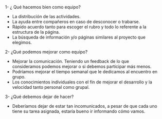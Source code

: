 1- ¿ Qué hacemos bien como equipo? 

- La distribución de las actividades. 
- La ayuda entre compañeros en caso de desconocer o trabarse.
- Rápido acuerdo tanto para escoger el rubro y todo lo referente a la estructura de la página. 
- La búsqueda de información y/o páginas similares al proyecto que elegimos. 

2- ¿Qué podemos mejorar como equipo?

- Mejorar la comunicación. Teniendo un feedback de lo que consideramos podemos mejorar o si debemos participar más  menos. 
- Podríamos mejorar el tiempo semanal que le dedicamos al encuentro en grupo.
- Los conocimientos individuales con el fin de mejorar el desarrollo y la velocidad tanto personal como grupal.


3- ¿Qué debemos dejar de hacer? 

- Deberíamos dejar de estar tan incomunicados, a pesar de que cada uno tiene su tarea asignada, estaría bueno ir informando cómo vamos.
